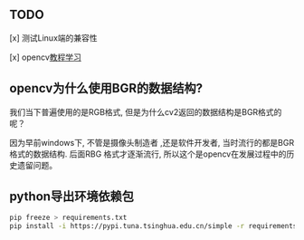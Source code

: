 ## TODO

[x] 测试Linux端的兼容性

[x] opencv[教程学习](http://www.1zlab.com/wiki/python-opencv-tutorial/opencv-video-record-video-read/)


## opencv为什么使用BGR的数据结构?

我们当下普遍使用的是RGB格式, 但是为什么cv2返回的数据结构是BGR格式的呢？

因为早前windows下, 不管是摄像头制造者 ,还是软件开发者, 当时流行的都是BGR 格式的数据结构. 后面RBG 格式才逐渐流行, 所以这个是opencv在发展过程中的历史遗留问题。


## python导出环境依赖包

```bash
pip freeze > requirements.txt
pip install -i https://pypi.tuna.tsinghua.edu.cn/simple -r requirements.txt
```
